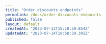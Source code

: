```yaml
---
title: "Order discounts endpoints"
permalink: /docs/order-discounts-endpoints
published: false
layout: default
createdAt: "2023-07-13T15:10:59.854Z"
updatedAt: "2023-07-14T19:58:39.391Z"
---
```

